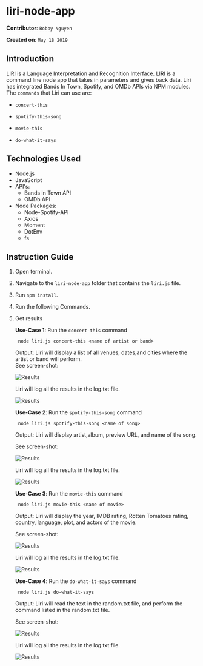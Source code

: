 # liri-node-app

**Contributor**: `Bobby Nguyen`

**Created on**: `May 18 2019`

## Introduction
LIRI is a Language Interpretation and Recognition Interface. LIRI is a command line node app that takes in parameters and gives back data. Liri has integrated Bands In Town, Spotify, and OMDb APIs via  NPM modules. The `commands` that Liri can use are:
   * `concert-this`

   * `spotify-this-song`

   * `movie-this`

   * `do-what-it-says`


## Technologies Used
- Node.js
- JavaScript
- API's:
    - Bands in Town API 
    - OMDb API
- Node Packages:
    -  Node-Spotify-API
    - Axios
    - Moment
    - DotEnv
    - fs

## Instruction Guide
1. Open terminal.
2. Navigate to the `liri-node-app` folder that contains the `liri.js` file. 
3. Run `npm install`.
4. Run the following Commands.
5. Get results

    **Use-Case 1**: Run the `concert-this` command
    
        node liri.js concert-this <name of artist or band>
    
    Output: Liri will display a list of all venues, dates,and cities where the artist or band will perform.  
    See screen-shot:

    ![Results](/screenshots/concert-this.png)
    
    Liri will log all the results in the log.txt file.
    
    ![Results](/screenshots/concert-log.png)

    **Use-Case 2**: Run the `spotify-this-song` command
    
        node liri.js spotify-this-song <name of song>
    
    Output: Liri will display artist,album, preview URL, and name of the song. 
    
    See screen-shot:

    ![Results](/screenshots/spotify-this-song.png)
    
    Liri will log all the results in the log.txt file.
    
    ![Results](/screenshots/spotify-log.png)

    **Use-Case 3**: Run the `movie-this` command
    
        node liri.js movie-this <name of movie>
    
    Output: Liri will display the year, IMDB rating, Rotten Tomatoes rating, country, language, plot, and actors of the  movie. 
    
    See screen-shot:

    ![Results](/screenshots/movie-this.png)
    
    Liri will log all the results in the log.txt file.
    
    ![Results](/screenshots/movie-log.png)

    **Use-Case 4**: Run the `do-what-it-says` command
        
        node liri.js do-what-it-says
        
    Output: Liri will read the text in the random.txt file, and perform the command listed in the random.txt file. 
    
    See screen-shot:

    ![Results](/screenshots/do-what-it-says.png)
    
    Liri will log all the results in the log.txt file.
    
    ![Results](/screenshots/do-log.png)

